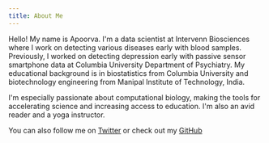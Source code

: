 ```yaml
---
title: About Me
---
```


Hello! My name is Apoorva.  I'm a data scientist at Intervenn Biosciences where I work on detecting various diseases early with blood samples. Previously, I worked on detecting depression early with passive sensor smartphone data at Columbia University Department of Psychiatry. My educational background is in biostatistics from Columbia University and biotechnology engineering from Manipal Institute of Technology, India.

I'm especially passionate about computational biology, making the tools for accelerating science and increasing access to education. I'm also an avid reader and a yoga instructor. 


You can also follow me on [Twitter](https://twitter.com/apoorvasriniva1) or check out my [GitHub](https://github.com/apoorvasrinivasan26)

